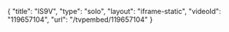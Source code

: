 {
    "title": "IS9V",
    "type": "solo",
    "layout": "iframe-static",
    "videoId": "119657104",
    "url": "\/tvpembed\/119657104"
}
